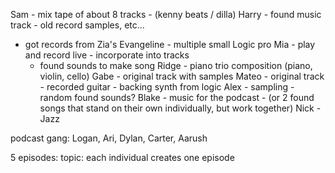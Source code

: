 Sam - mix tape of about 8 tracks - (kenny beats / dilla)
Harry - found music track - old record samples, etc...

- got records from Zia's
  Evangeline - multiple small Logic pro
  Mia - play and record live - incorporate into tracks
  - found sounds to make song
    Ridge - piano trio composition (piano, violin, cello)
    Gabe - original track with samples
    Mateo - original track - recorded guitar - backing synth from logic
    Alex - sampling - random found sounds?
    Blake - music for the podcast - (or 2 found songs that stand on their own individually, but work together)
    Nick - Jazz

podcast gang:
Logan, Ari, Dylan, Carter, Aarush

5 episodes:
topic: each individual creates one episode
